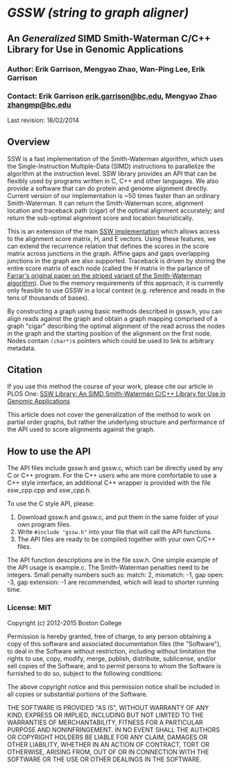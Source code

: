 
# *GSSW (string to graph aligner)*
## An *Generalized* SIMD Smith-Waterman C/C++ Library for Use in Genomic Applications

### Author: Erik Garrison, Mengyao Zhao, Wan-Ping Lee, Erik Garrison

### Contact: Erik Garrison <erik.garrison@bc.edu>, Mengyao Zhao <zhangmp@bc.edu>

Last revision: 18/02/2014

## Overview

SSW is a fast implementation of the Smith-Waterman algorithm, which uses the
Single-Instruction Multiple-Data (SIMD) instructions to parallelize the
algorithm at the instruction level. SSW library provides an API that can be
flexibly used by programs written in C, C++ and other languages. We also
provide a software that can do protein and genome alignment directly. Current
version of our implementation is ~50 times faster than an ordinary
Smith-Waterman. It can return the Smith-Waterman score, alignment location and
traceback path (cigar) of the optimal alignment accurately; and return the
sub-optimal alignment score and location heuristically.

This is an extension of the main 
[SSW implementation](https://github.com/mengyao/Complete-Striped-Smith-Waterman-Library/tree/master/src)
which allows access to the alignment score matrix, H, and E vectors.  Using
these features, we can extend the recurrence relation that defines the scores
in the score matrix across junctions in the graph.  Affine gaps and gaps
overlapping junctions in the graph are also supported.  Traceback is driven by
storing the entire score matrix of each node (called the *H* matrix in the parlance
of [Farrar's original paper on the striped variant of the Smith-Waterman
algorithm](http://bioinformatics.oxfordjournals.org/content/23/2/156.short)).
Due to the memory requirements of this approach, it is currently only feasible
to use GSSW in a local context (e.g. reference and reads in the tens of
thousands of bases).

By constructing a graph using basic methods described in gssw.h, you can align
reads against the graph and obtain a graph mapping comprised of a graph "cigar"
describing the optimal alignment of the read across the nodes in the graph and
the starting position of the alignment on the first node.  Nodes contain
`(char*)`s pointers which could be used to link to arbitrary metadata.

## Citation

If you use this method the course of your work, please cite our article in PLOS One:
[SSW Library: An SIMD Smith-Waterman C/C++ Library for Use in Genomic
Applications](http://www.plosone.org/article/info%3Adoi%2F10.1371%2Fjournal.pone.0082138)

This article does not cover the generalization of the method to work on partial
order graphs, but rather the underlying structure and performance of the API
used to score alignments against the graph.

## How to use the API

The API files include gssw.h and gssw.c, which can be directly used by any C or
C++ program. For the C++ users who are more comfortable to use a C++ style
interface, an additional C++ wrapper is provided with the file ssw\_cpp.cpp and
ssw\_cpp.h. 

To use the C style API, please: 

1. Download gssw.h and gssw.c, and put them in the same folder of your own
program files.
2. Write `#include "gssw.h"` into your file that will call the API functions.
3. The API files are ready to be compiled together with your own C/C++ files.

The API function descriptions are in the file ssw.h. One simple example of the
API usage is example.c. The Smith-Waterman penalties need to be integers. Small
penalty numbers such as: match: 2, mismatch: -1, gap open: -3, gap extension:
-1 are recommended, which will lead to shorter running time.  

### License: MIT

Copyright (c) 2012-2015 Boston College

Permission is hereby granted, free of charge, to any person obtaining a copy of
this software and associated documentation files (the "Software"), to deal in
the Software without restriction, including without limitation the rights to
use, copy, modify, merge, publish, distribute, sublicense, and/or sell copies
of the Software, and to permit persons to whom the Software is furnished to do
so, subject to the following conditions:

The above copyright notice and this permission notice shall be included in all
copies or substantial portions of the Software.

THE SOFTWARE IS PROVIDED "AS IS", WITHOUT WARRANTY OF ANY KIND, EXPRESS OR
IMPLIED, INCLUDING BUT NOT LIMITED TO THE WARRANTIES OF MERCHANTABILITY,
FITNESS FOR A PARTICULAR PURPOSE AND NONINFRINGEMENT. IN NO EVENT SHALL THE
AUTHORS OR COPYRIGHT HOLDERS BE LIABLE FOR ANY CLAIM, DAMAGES OR OTHER
LIABILITY, WHETHER IN AN ACTION OF CONTRACT, TORT OR OTHERWISE, ARISING FROM,
OUT OF OR IN CONNECTION WITH THE SOFTWARE OR THE USE OR OTHER DEALINGS IN THE
SOFTWARE.


<!--
To use the C++ style API, please: 

1. Download ssw.h, ssw.c, ssw\_cpp.cpp and ssw\_cpp.h and put them in the same
folder of your own program files.
2. Write #include "ssw\_cpp.h" into your file that will call the API functions.
3. The API files are ready to be compiled together with your own C/C++ files.

The API function descriptions are in the file ssw\_cpp.h. A simple example of
using the C++ API is example.cpp.

## Speed and memory usage of the API

Test data set: 
Target sequence: reference genome of E. coli strain 536 (4,938,920 nucleotides) from NCBI
Query sequences: 1000 reads of Ion Torrent sequenced E. coli strain DH10B (C23-140, 318 PGM Run, 11/2011), read length: ~25-540 bp, most reads are ~200 bp

CPU time:
AMD CPU: default penalties: ~880 seconds; -m1 -x3 -o5 -e2: ~460 seconds
Intel CPU: default penalties: ~960 seconds; -m1 -x3 -o5 -e2: ~500 seconds 

Memory usage: ~40MB
 
## Install the software

1. Download the software from https://github.com/mengyao/Complete-Striped-Smith-Waterman-Library.
2. cd src
3. make
4. the executable file will be ssw\_test

## Run the software

    Usage: ssw\_test [options] ... <target.fasta> <query.fasta>(or <query.fastq>)
    Options:
        -m N	N is a positive integer for weight match in genome sequence alignment. [default: 2]
        -x N	N is a positive integer. -N will be used as weight mismatch in genome sequence alignment. [default: 2]
        -o N	N is a positive integer. -N will be used as the weight for the gap opening. [default: 3]
        -e N	N is a positive integer. -N will be used as the weight for the gap extension. [default: 1]
        -p	Do protein sequence alignment. Without this option, the ssw_test will do genome sequence alignment.
        -a FILE	FILE is either the Blosum or Pam weight matrix. [default: Blosum50]
        -c	Return the alignment path.
        -f N	N is a positive integer. Only output the alignments with the Smith-Waterman score >= N.
        -r	The best alignment will be picked between the original read alignment and the reverse complement read alignment.
        -s	Output in SAM format. [default: no header]
        -h	If -s is used, include header in SAM output.


-->

